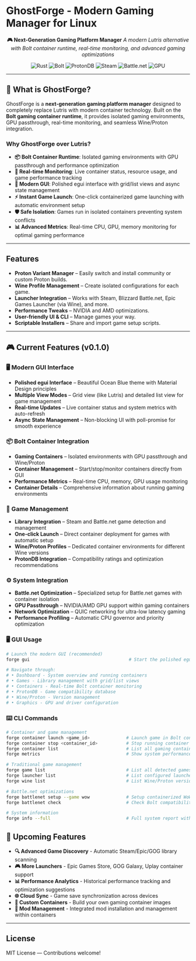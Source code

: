 # GhostForge - Modern Gaming Manager for Linux

<div align="center">

**🎮 Next-Generation Gaming Platform Manager**
*A modern Lutris alternative with Bolt container runtime, real-time monitoring, and advanced gaming optimizations*

![Rust](https://img.shields.io/badge/Rust-2024-orange?logo=rust)
![Bolt](https://img.shields.io/badge/Bolt-Gaming%20Containers-blue?logo=docker)
![ProtonDB](https://img.shields.io/badge/ProtonDB-integrated-green)
![Steam](https://img.shields.io/badge/Steam-compatible-1b2838?logo=steam)
![Battle.net](https://img.shields.io/badge/Battle.net-optimized-0a9ecb?logo=blizzard-entertainment)
![GPU](https://img.shields.io/badge/GPU-Passthrough-green?logo=nvidia)

</div>

---

## 🚀 **What is GhostForge?**

GhostForge is a **next-generation gaming platform manager** designed to completely replace Lutris with modern container technology. Built on the **Bolt gaming container runtime**, it provides isolated gaming environments, GPU passthrough, real-time monitoring, and seamless Wine/Proton integration.

### **Why GhostForge over Lutris?**

- **📦 Bolt Container Runtime**: Isolated gaming environments with GPU passthrough and performance optimization
- **🔄 Real-time Monitoring**: Live container status, resource usage, and game performance tracking
- **🎨 Modern GUI**: Polished egui interface with grid/list views and async state management
- **⚡ Instant Game Launch**: One-click containerized game launching with automatic environment setup
- **🛡️ Safe Isolation**: Games run in isolated containers preventing system conflicts
- **📊 Advanced Metrics**: Real-time CPU, GPU, memory monitoring for optimal gaming performance

---

## Features

* **Proton Variant Manager** – Easily switch and install community or custom Proton builds.
* **Wine Profile Management** – Create isolated configurations for each game.
* **Launcher Integration** – Works with Steam, Blizzard Battle.net, Epic Games Launcher (via Wine), and more.
* **Performance Tweaks** – NVIDIA and AMD optimizations.
* **User-friendly UI & CLI** – Manage games your way.
* **Scriptable Installers** – Share and import game setup scripts.

---

## 🎮 Current Features (v0.1.0)

### **🖥️ Modern GUI Interface**
* **Polished egui Interface** – Beautiful Ocean Blue theme with Material Design principles
* **Multiple View Modes** – Grid view (like Lutris) and detailed list view for game management
* **Real-time Updates** – Live container status and system metrics with auto-refresh
* **Async State Management** – Non-blocking UI with poll-promise for smooth experience

### **📦 Bolt Container Integration**
* **Gaming Containers** – Isolated environments with GPU passthrough and Wine/Proton
* **Container Management** – Start/stop/monitor containers directly from GUI
* **Performance Metrics** – Real-time CPU, memory, GPU usage monitoring
* **Container Details** – Comprehensive information about running gaming environments

### **🎯 Game Management**
* **Library Integration** – Steam and Battle.net game detection and management
* **One-click Launch** – Direct container deployment for games with automatic setup
* **Wine/Proton Profiles** – Dedicated container environments for different Wine versions
* **ProtonDB Integration** – Compatibility ratings and optimization recommendations

### **⚙️ System Integration**
* **Battle.net Optimization** – Specialized setup for Battle.net games with container isolation
* **GPU Passthrough** – NVIDIA/AMD GPU support within gaming containers
* **Network Optimization** – QUIC networking for ultra-low latency gaming
* **Performance Profiling** – Automatic CPU governor and priority optimization

### **🖥️ GUI Usage**

```bash
# Launch the modern GUI (recommended)
forge gui                                      # Start the polished egui interface

# Navigate through:
# • Dashboard - System overview and running containers
# • Games - Library management with grid/list views
# • Containers - Real-time Bolt container monitoring
# • ProtonDB - Game compatibility database
# • Wine/Proton - Version management
# • Graphics - GPU and driver configuration
```

### **⌨️ CLI Commands**

```bash
# Container and game management
forge container launch <game_id>              # Launch game in Bolt container
forge container stop <container_id>           # Stop running container
forge container list                          # List all gaming containers
forge metrics                                 # Show system performance metrics

# Traditional game management
forge game list                               # List all detected games
forge launcher list                           # List configured launchers
forge wine list                               # List Wine/Proton versions

# Battle.net optimizations
forge battlenet setup --game wow              # Setup containerized WoW environment
forge battlenet check                         # Check Bolt compatibility

# System information
forge info --full                             # Full system report with container status
```

## 🚧 Upcoming Features

* **🔍 Advanced Game Discovery** - Automatic Steam/Epic/GOG library scanning
* **🎮 More Launchers** - Epic Games Store, GOG Galaxy, Uplay container support
* **📊 Performance Analytics** - Historical performance tracking and optimization suggestions
* **🌐 Cloud Sync** - Game save synchronization across devices
* **🔧 Custom Containers** - Build your own gaming container images
* **🎯 Mod Management** - Integrated mod installation and management within containers

---

## License

MIT License — Contributions welcome!

